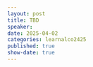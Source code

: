 ```yaml
---
layout: post
title: TBD
speaker:
date: 2025-04-02
categories: learnalco2425
published: true
show-date: true
---
```

